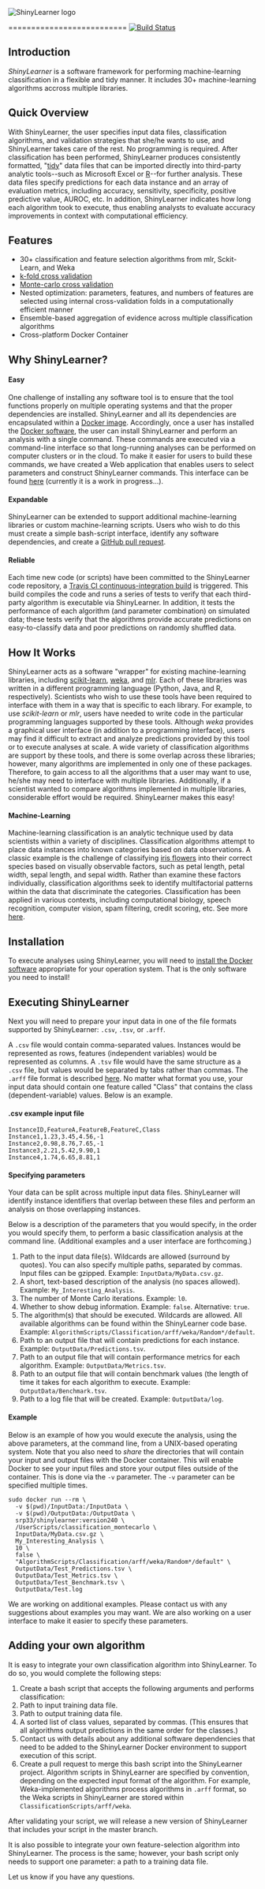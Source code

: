 ![ShinyLearner logo](Web/shinylearner/www/Logo_Small.jpg)

==========================
[![Build Status](https://travis-ci.org/srp33/ShinyLearner.svg?branch=master)](https://travis-ci.org/srp33/ShinyLearner)

## Introduction

*ShinyLearner* is a software framework for performing machine-learning classification in a flexible and tidy manner. It includes 30+ machine-learning algorithms accross multiple libraries.

## Quick Overview

With ShinyLearner, the user specifies input data files, classification algorithms, and validation strategies that she/he wants to use, and ShinyLearner takes care of the rest. No programming is required. After classification has been performed, ShinyLearner produces consistently formatted, "[tidy](http://vita.had.co.nz/papers/tidy-data.pdf)" data files that can be imported directly into third-party analytic tools--such as Microsoft Excel or [R](http://www.r-project.org/)--for further analysis. These data files specify predictions for each data instance and an array of evaluation metrics, including accuracy, sensitivity, specificity, positive predictive value, AUROC, etc. In addition, ShinyLearner indicates how long each algorithm took to execute, thus enabling analysts to evaluate accuracy improvements in context with computational efficiency.

## Features

* 30+ classification and feature selection algorithms from mlr, Sckit-Learn, and Weka
* [k-fold cross validation](https://en.wikipedia.org/wiki/Cross-validation_(statistics)#k-fold_cross-validation)
* [Monte-carlo cross validation](https://en.wikipedia.org/wiki/Cross-validation_(statistics)#Repeated_random_sub-sampling_validation)
* Nested optimization: parameters, features, and numbers of features are selected using internal cross-validation folds in a computationally efficient manner
* Ensemble-based aggregation of evidence across multiple classification algorithms
* Cross-platform Docker Container

## Why ShinyLearner?

#### Easy

One challenge of installing any software tool is to ensure that the tool functions properly on multiple operating systems and that the proper dependencies are installed. ShinyLearner and all its dependencies are encapsulated within a [Docker image](https://hub.docker.com/r/srp33/shinylearner). Accordingly, once a user has installed the [Docker software](https://www.docker.com), the user can install ShinyLearner and perform an analysis with a single command. These commands are executed via a command-line interface so that long-running analyses can be performed on computer clusters or in the cloud. To make it easier for users to build these commands, we have created a Web application that enables users to select parameters and construct ShinyLearner commands. This interface can be found [here](http://shinylearner.byu.edu) (currently it is a work in progress...).


#### Expandable

ShinyLearner can be extended to support additional machine-learning libraries or custom machine-learning scripts. Users who wish to do this must create a simple bash-script interface, identify any software dependencies, and create a [GitHub pull request](https://help.github.com/articles/about-pull-requests/).

#### Reliable

Each time new code (or scripts) have been committed to the ShinyLearner code repository, a [Travis CI continuous-integration build](https://travis-ci.org/srp33/ShinyLearner) is triggered. This build compiles the code and runs a series of tests to verify that each third-party algorithm is executable via ShinyLearner. In addition, it tests the performance of each algorithm (and parameter combination) on simulated data; these tests verify that the algorithms provide accurate predictions on easy-to-classify data and poor predictions on randomly shuffled data.

## How It Works

ShinyLearner acts as a software "wrapper" for existing machine-learning libraries, including [scikit-learn](http://scikit-learn.org/stable), [weka](http://www.cs.waikato.ac.nz/ml/weka), and [mlr](https://mlr-org.github.io/mlr-tutorial/release/html). Each of these libraries was written in a different programming language (Python, Java, and R, respectively). Scientists who wish to use these tools have been required to interface with them in a way that is specific to each library. For example, to use *scikit-learn* or *mlr*, users have needed to write code in the particular programming languages supported by these tools. Although *weka* provides a graphical user interface (in addition to a programming interface), users may find it difficult to extract and analyze predictions provided by this tool or to execute analyses at scale. A wide variety of classification algorithms are support by these tools, and there is some overlap across these libraries; however, many algorithms are implemented in only one of these packages. Therefore, to gain access to all the algorithms that a user may want to use, he/she may need to interface with multiple libraries. Additionally, if a scientist wanted to compare algorithms implemented in multiple libraries, considerable effort would be required. ShinyLearner makes this easy!

#### Machine-Learning

Machine-learning classification is an analytic technique used by data scientists within a variety of disciplines. Classification algorithms attempt to place data instances into known categories based on data observations. A classic example is the challenge of classifying [iris flowers](https://en.wikipedia.org/wiki/Iris_flower_data_set) into their correct species based on visually observable factors, such as petal length, petal width, sepal length, and sepal width. Rather than examine these factors individually, classification algorithms seek to identify multifactorial patterns within the data that discriminate the categories. Classification has been applied in various contexts, including computational biology, speech recognition, computer vision, spam filtering, credit scoring, etc. See more [here](https://en.wikipedia.org/wiki/Statistical_classification#Application_domains).

## Installation

To execute analyses using ShinyLearner, you will need to [install the Docker software](https://docs.docker.com/engine/installation) appropriate for your operation system. That is the only software you need to install!

## Executing ShinyLearner

Next you will need to prepare your input data in one of the file formats supported by ShinyLearner: ```.csv```, ```.tsv```, or ```.arff```.

A ```.csv``` file would contain comma-separated values. Instances would be represented as rows, features (independent variables) would be represented as columns. A ```.tsv``` file would have the same structure as a ```.csv``` file, but values would be separated by tabs rather than commas. The ```.arff``` file format is described [here](http://www.cs.waikato.ac.nz/ml/weka/arff.html). No matter what format you use, your input data should contain one feature called "Class" that contains the class (dependent-variable) values. Below is an example.

#### .csv example input file

```
InstanceID,FeatureA,FeatureB,FeatureC,Class
Instance1,1.23,3.45,4.56,-1
Instance2,0.98,8.76,7.65,-1
Instance3,2.21,5.42,9.90,1
Instance4,1.74,6.65,8.81,1
```

#### Specifying parameters

Your data can be split across multiple input data files. ShinyLearner will identify instance identifiers that overlap between these files and perform an analysis on those overlapping instances.

Below is a description of the parameters that you would specify, in the order you would specify them, to perform a basic classification analysis at the command line. (Additional examples and a user interface are forthcoming.)

1. Path to the input data file(s). Wildcards are allowed (surround by quotes). You can also specify multiple paths, separated by commas. Input files can be gzipped. Example: ```InputData/MyData.csv.gz```.
2. A short, text-based description of the analysis (no spaces allowed). Example: ```My_Interesting_Analysis```.
3. The number of Monte Carlo iterations. Example: ```l0```.
4. Whether to show debug information. Example: ```false```. Alternative: ```true```.
5. The algorithm(s) that should be executed. Wildcards are allowed. All available algorithms can be found within the ShinyLearner code base. Example: ```AlgorithmScripts/Classification/arff/weka/Random*/default```.
6. Path to an output file that will contain predictions for each instance. Example: ```OutputData/Predictions.tsv```.
7. Path to an output file that will contain performance metrics for each algorithm. Example: ```OutputData/Metrics.tsv```.
8. Path to an output file that will contain benchmark values (the length of time it takes for each algorithm to execute. Example: ```OutputData/Benchmark.tsv```.
9. Path to a log file that will be created. Example: ```OutputData/log```.

#### Example

Below is an example of how you would execute the analysis, using the above parameters, at the command line, from a UNIX-based operating system. Note that you also need to *share* the directories that will contain your input and output files with the Docker container. This will enable Docker to see your input files and store your output files outside of the container. This is done via the ```-v``` parameter. The ```-v``` parameter can be specified multiple times.

```
sudo docker run --rm \
  -v $(pwd)/InputData:/InputData \
  -v $(pwd)/OutputData:/OutputData \
  srp33/shinylearner:version240 \
  /UserScripts/classification_montecarlo \
  InputData/MyData.csv.gz \
  My_Interesting_Analysis \
  10 \
  false \
  "AlgorithmScripts/Classification/arff/weka/Random*/default" \
  OutputData/Test_Predictions.tsv \
  OutputData/Test_Metrics.tsv \
  OutputData/Test_Benchmark.tsv \
  OutputData/Test.log
```

We are working on additional examples. Please contact us with any suggestions about examples you may want. We are also working on a user interface to make it easier to specify these parameters.

## Adding your own algorithm

It is easy to integrate your own classification algorithm into ShinyLearner. To do so, you would complete the following steps:

1. Create a bash script that accepts the following arguments and performs classification:
  1. Path to input training data file.
  2. Path to output training data file.
  3. A sorted list of class values, separated by commas. (This ensures that all algorithms output predictions in the same order for the classes.)
2. Contact us with details about any additional software dependencies that need to be added to the ShinyLearner Docker environment to support execution of this script.
3. Create a pull request to merge this bash script into the ShinyLearner project. Algorithm scripts in ShinyLearner are specified by convention, depending on the expected input format of the algorithm. For example, Weka-implemented algorithms process algorithms in ```.arff``` format, so the Weka scripts in ShinyLearner are stored within ```ClassificationScripts/arff/weka```.

After validating your script, we will release a new version of ShinyLearner that includes your script in the master branch.

It is also possible to integrate your own feature-selection algorithm into ShinyLearner. The process is the same; however, your bash script only needs to support one parameter: a path to a training data file.

Let us know if you have any questions.
